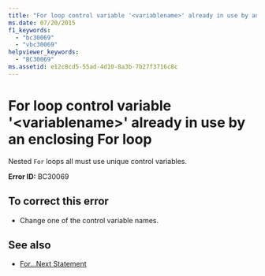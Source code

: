 ```yaml
---
title: "For loop control variable '<variablename>' already in use by an enclosing For loop"
ms.date: 07/20/2015
f1_keywords: 
  - "bc30069"
  - "vbc30069"
helpviewer_keywords: 
  - "BC30069"
ms.assetid: e12c8cd5-55ad-4d10-8a3b-7b27f3716c8c
---
```

# For loop control variable '\<variablename>' already in use by an enclosing For loop
Nested `For` loops all must use unique control variables.  
  
 **Error ID:** BC30069  
  
## To correct this error  
  
- Change one of the control variable names.  
  
## See also

- [For...Next Statement](../../visual-basic/language-reference/statements/for-next-statement.md)
